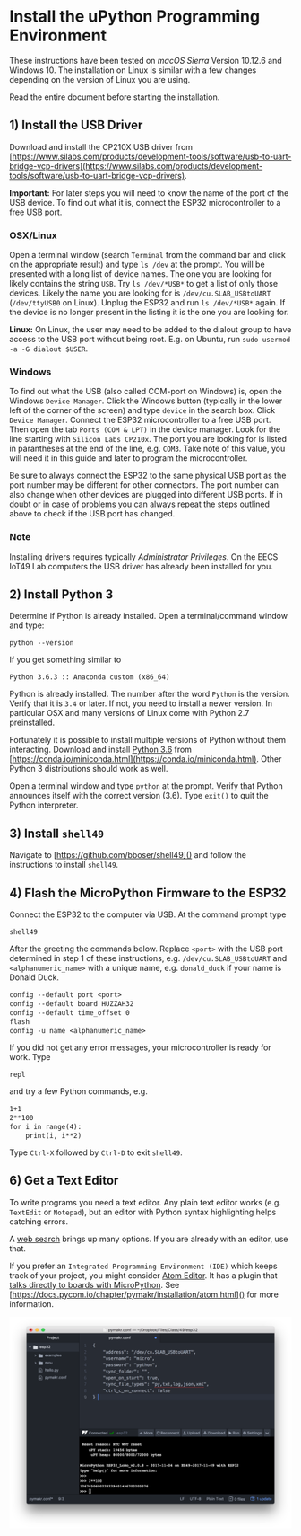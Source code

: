 # Install the uPython Programming Environment

These instructions have been tested on *macOS Sierra* Version 10.12.6 and Windows 10. The installation on Linux is similar with a few changes depending on the version of Linux you are using.

Read the entire document before starting the installation. 

## 1) Install the USB Driver

Download and install the CP210X USB driver from [https://www.silabs.com/products/development-tools/software/usb-to-uart-bridge-vcp-drivers](https://www.silabs.com/products/development-tools/software/usb-to-uart-bridge-vcp-drivers). 

**Important:** For later steps you will need to know the name of the port of the USB device. To find out what it is, connect the ESP32 microcontroller to a free USB port. 

### OSX/Linux

Open a terminal window (search `Terminal` from the command bar and click on the appropriate result) and type `ls /dev` at the prompt. You will be presented with a long list of device names. The one you are looking for likely contains the string `USB`. Try `ls /dev/*USB*` to get a list of only those devices. Likely the name you are looking for is `/dev/cu.SLAB_USBtoUART` (`/dev/ttyUSB0` on Linux). Unplug the ESP32 and run `ls /dev/*USB*` again. If the device is no longer present in the listing it is the one you are looking for.

**Linux:** On Linux, the user may need to be added to the dialout group to have access to the USB port without being root. E.g. on Ubuntu, run `sudo usermod -a -G dialout $USER`.

### Windows

To find out what the USB (also called COM-port on Windows) is, open the Windows `Device Manager`. Click the Windows button (typically in the lower left of the corner of the screen) and type `device` in the search box. Click `Device Manager`. Connect the ESP32 microcontroller to a free USB port. Then open the tab `Ports (COM & LPT)` in the device manager. Look for the line starting with `Silicon Labs CP210x`. The port you are looking for is listed in parantheses at the end of the line, e.g. `COM3`. Take note of this value, you will need it in this guide and later to program the microcontroller. 

Be sure to always connect the ESP32 to the same physical USB port as the port number may be different for other connectors. The port number can also change when other devices are plugged into different USB ports. If in doubt or in case of problems you can always repeat the steps outlined above to check if the USB port has changed.

### Note

Installing drivers requires typically *Administrator Privileges*. On the EECS IoT49 Lab computers the USB driver has already been installed for you.


## 2) Install Python 3

Determine if Python is already installed. Open a terminal/command window and type:

```
python --version
```

If you get something similar to

```
Python 3.6.3 :: Anaconda custom (x86_64)
```

Python is already installed. The number after the word `Python` is the version. Verify that it is `3.4` or later. If not, you need to install a newer version. In particular OSX and many versions of Linux come with Python 2.7 preinstalled. 

Fortunately it is possible to install multiple versions of Python without them interacting. Download and install [Python 3.6](https://conda.io/miniconda.html) from [https://conda.io/miniconda.html](https://conda.io/miniconda.html). Other Python 3 distributions should work as well.

Open a terminal window and type `python` at the prompt. Verify that Python announces itself with the correct version (3.6). Type `exit()` to quit the Python interpreter.

## 3) Install `shell49`

Navigate to [https://github.com/bboser/shell49]() and follow the instructions to install `shell49`.

## 4) Flash the MicroPython Firmware to the ESP32

Connect the ESP32 to the computer via USB. At the command prompt type

```
shell49
```

After the greeting the commands below. Replace `<port>` with the USB port determined in step 1 of these instructions, e.g. `/dev/cu.SLAB_USBtoUART` and `<alphanumeric_name>` with a unique name, e.g. `donald_duck` if your name is Donald Duck.

```
config --default port <port>
config --default board HUZZAH32
config --default time_offset 0
flash
config -u name <alphanumeric_name>
```

If you did not get any error messages, your microcontroller is ready for work. Type

```
repl
```

and try a few Python commands, e.g.

```
1+1
2**100
for i in range(4):
    print(i, i**2)
```

Type `Ctrl-X` followed by `Ctrl-D` to exit `shell49`.

## 6) Get a Text Editor

To write programs you need a text editor. Any plain text editor works (e.g. `TextEdit` or `Notepad`), but an editor with Python syntax highlighting helps catching errors. 

A [web search](https://wiki.python.org/moin/PythonEditors) brings up many options. If you are already with an editor, use that. 

If you prefer an ```Integrated Programming Environment (IDE)``` which  keeps track of your project, you might consider [Atom Editor](https://atom.io). It has a plugin that [talks directly to boards with MicroPython](atom_ide.md). See [https://docs.pycom.io/chapter/pymakr/installation/atom.html]() for more information.

![Atom IDE Screenshot](atom_cuSLAB.png)

